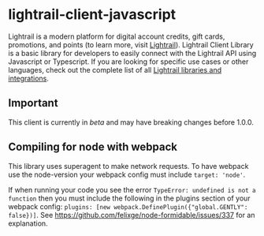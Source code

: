 # lightrail-client-javascript

Lightrail is a modern platform for digital account credits, gift cards, promotions, and points (to learn more, visit [Lightrail](https://www.lightrail.com/)). Lightrail Client Library is a basic library for developers to easily connect with the Lightrail API using Javascript or Typescript. If you are looking for specific use cases or other languages, check out the complete list of all [Lightrail libraries and integrations](https://github.com/Giftbit/Lightrail-API-Docs/blob/master/README.md#lightrail-integrations).

## Important

This client is currently in *beta* and may have breaking changes before 1.0.0.

## Compiling for node with webpack

This library uses superagent to make network requests.  To have webpack use the node-version your webpack config must include `target: 'node'`.

If when running your code you see the error `TypeError: undefined is not a function` then you must include the following in the plugins section of your webpack config: `plugins: [new webpack.DefinePlugin({"global.GENTLY": false})]`.  See https://github.com/felixge/node-formidable/issues/337 for an explanation.
